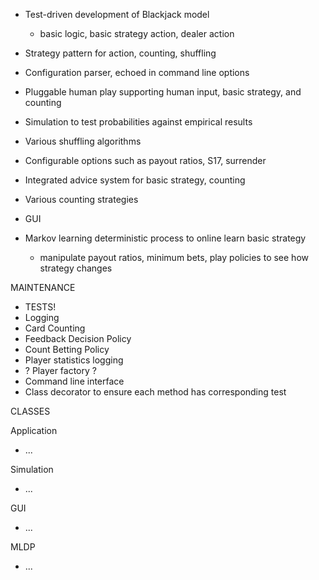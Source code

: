 
* Test-driven development of Blackjack model
  - basic logic, basic strategy action, dealer action
* Strategy pattern for action, counting, shuffling
* Configuration parser, echoed in command line options

* Pluggable human play supporting human input, basic strategy, and counting
* Simulation to test probabilities against empirical results
* Various shuffling algorithms
* Configurable options such as payout ratios, S17, surrender


* Integrated advice system for basic strategy, counting
* Various counting strategies
* GUI
* Markov learning deterministic process to online learn basic strategy
  - manipulate payout ratios, minimum bets, play policies to see how strategy changes


MAINTENANCE
* TESTS!
* Logging
* Card Counting
* Feedback Decision Policy
* Count Betting Policy
* Player statistics logging
* ? Player factory ?
* Command line interface
* Class decorator to ensure each method has corresponding test

CLASSES

Application
* ...

Simulation
* ...

GUI
* ...

MLDP
* ...
